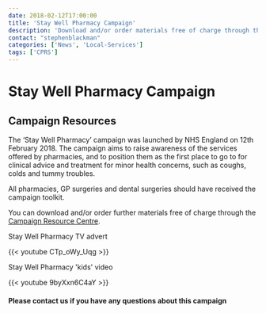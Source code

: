 ```yaml
---
date: 2018-02-12T17:00:00
title: 'Stay Well Pharmacy Campaign'
description: 'Download and/or order materials free of charge through the Campaign Resource Centre'
contact: "stephenblackman"
categories: ['News', 'Local-Services']
tags: ['CPRS']
---
```


# Stay Well Pharmacy Campaign  
## Campaign Resources  

The ‘Stay Well Pharmacy’ campaign was launched by NHS England on 12th February 2018. The campaign aims to raise awareness of the services offered by pharmacies, and to position them as the first place to go to for clinical advice and treatment for minor health concerns, such as coughs, colds and tummy troubles.  

All pharmacies, GP surgeries and dental surgeries should have received the campaign toolkit.  

You can download and/or order further materials free of charge through the [Campaign Resource Centre](https://campaignresources.phe.gov.uk/resources/campaigns/73-stay-well-pharmacy/resources).  

Stay Well Pharmacy TV advert  

{{< youtube CTp_oWy_Uqg >}}

Stay Well Pharmacy 'kids' video  

{{< youtube 9byXxn6C4aY >}}

  

####  Please contact us if you have any questions about this campaign  
